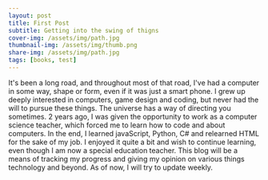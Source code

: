```yaml
---
layout: post
title: First Post
subtitle: Getting into the swing of thigns
cover-img: /assets/img/path.jpg
thumbnail-img: /assets/img/thumb.png
share-img: /assets/img/path.jpg
tags: [books, test]
---
```


It's been a long road, and throughout most of that road, I've had a computer in some way, shape or form, even if it was just a smart phone.   I grew up deeply interested in computers, game design and coding, but never had the will to pursue these things.  The universe has a way of directing you sometimes.  2 years ago, I was given the opportunity to work as a computer science teacher, which forced me to learn how to code and about computers.  In the end, I learned javaScript, Python, C# and relearned HTML for the sake of my job.  I enjoyed it quite a bit and wish to continue learning, even though I am now a special education teacher.  This blog will be a means of tracking my progress and giving my opinion on various things technology and beyond.  As of now, I will try to update weekly.

